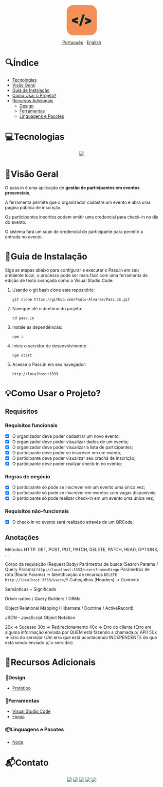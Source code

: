 <p align="center">
  <img width="100px" src="assets/logo.png" align="center" alt="Pass.In Logo" />
</p>

<p align="center">
  <a href="#">Português</a> · <a href="/docs/README_EN.md">English</a>
</p>

# 🔍Índice <!-- omit in toc -->
- [Tecnologias](#tecnologias)
- [Visão Geral](#visão-geral)
- [Guia de Instalação](#guia-de-instalação)
- [Como Usar o Projeto?](#como-usar-o-projeto)
- [Recursos Adicionais](#recursos-adicionais)
  - [Design](#design)
  - [Ferramentas](#ferramentas)
  - [Linguagens e Pacotes](#linguagens-e-pacotes)

# 💻Tecnologias
  <div align="center">
    <img src="https://iconsverse.vercel.app/icons?i=react,ts,nodejs,postgres,prisma">
  </div>

# 📝Visão Geral
O pass.in é uma aplicação de **gestão de participantes em eventos presenciais**,

A ferramenta permite que o organizador cadastre um evento e abra uma página pública de inscrição.

Os participantes inscritos podem emitir uma credencial para check-in no dia do evento.

O sistema fará um scan de credencial do participante para permitir a entrada no evento.

# 📖Guia de Instalação
Siga as etapas abaixo para configurar e executar o Pass.in em seu ambiente local, o processo pode ser mais fácil com uma ferramenta de edição de texto avançada como o Visual Studio Code:

1. Usando o git bash clone este repositório:
   ```
   git clone https://github.com/Paulo-Alvares/Pass.In.git
   ```
   
2. Navegue até o diretório do projeto:
   ```
   cd pass.in
   ```

3. Instale as dependências:
   ``` 
   npm i
   ```

4. Inicie o servidor de desenvolvimento:
   ``` 
   npm start
   ```

5. Acesse o Pass.in em seu navegador:
   ```
   http://localhost:3333
   ```
   
# 💡Como Usar o Projeto?
## Requisitos

### Requisitos funcionais

- [x] O organizador deve poder cadastrar um novo evento;
- [x] O organizador deve poder visualizar dados de um evento;
- [x] O organizador deve poder visualizar a lista de participantes;
- [x] O participante deve poder se inscrever em um evento;
- [x] O participante deve poder visualizar seu crachá de inscrição;
- [x] O participante deve poder realizar check-in no evento;

### Regras de negócio

- [x] O participante só pode se inscrever em um evento uma única vez;
- [x] O participante só pode se inscrever em eventos com vagas disponíveis;
- [x] O participante só pode realizar check-in em um evento uma única vez;

### Requisitos não-funcionais

- [x] O check-in no evento será realizado através de um QRCode;

## Anotações

Métodos HTTP: GET, POST, PUT, PATCH, DELETE, PATCH, HEAD, OPTIONS, ...

Corpo da requisição (Request Body)
Parâmetros de busca (Search Params / Query Params) `http://localhost:3333/users?name=Diego`
Parâmetros de rota (Route Params) -> Identificação de recursos `DELETE http://localhost:3333/users/5`
Cabeçalhos (Headers) -> Contexto

Semânticas = Significado

Driver nativo / Query Builders / ORMs

Object Relational Mapping (Hibernate / Doctrine / ActiveRecord)

JSON - JavaScript Object Notation

20x => Sucesso
30x => Redirecionamento
40x => Erro do cliente (Erro em alguma informação enviada por QUEM está fazendo a chamada p/ API)
50x => Erro do servidor (Um erro que está acontecendo INDEPENDENTE do que está sendo enviado p/ o servidor)

# 🔗Recursos Adicionais
### 🎨Design
  - <a href="https://www.figma.com/community/file/1356738933008624188/pass-in">Protótipo</a>

### 🔧Ferramentas
  - <a href="https://code.visualstudio.com/download">Visual Studio Code</a>
  - <a href="https://www.figma.com/">Figma</a>

### 📦Linguagens e Pacotes
  - <a href="https://nodejs.org/en/download/package-manager">Node</a>

# 📬Contato
<div align="center"> 
  <a href = "mailto:pauloalvares66@gmail.com"><img src="https://img.shields.io/badge/Gmail-D14836?style=for-the-badge&logo=gmail&logoColor=white"></a>
  <a href="https://www.linkedin.com/in/paulo-alvares/"><img src="https://img.shields.io/badge/-LinkedIn-%230077B5?style=for-the-badge&logo=linkedin&logoColor=white"></a> 
  <a href="https://www.instagram.com/paulo_10111/"><img src="https://img.shields.io/badge/-Instagram-%23E4405F?style=for-the-badge&logo=instagram&logoColor=white"></a>
  <a href="https://www.facebook.com/paulogabriel.alvares"><img src="https://img.shields.io/badge/Facebook-1877F2?style=for-the-badge&logo=facebook&logoColor=white"></a>
  <a href="https://codepen.io/Poulos-Alvares"><img src="https://img.shields.io/badge/Codepen-000000?style=for-the-badge&logo=codepen&logoColor=white"></a>
</div>